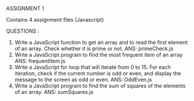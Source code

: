 ASSIGNMENT 1

Contains 4 assignment files (Javascript)

QUESTIONS :
1. Write a JavaScript function to get an array and to read the first element of an array. Check whether it is prime or not.
   ANS: primeCheck.js
2. Write a JavaScript program to find the most frequent item of an array
   ANS: frequentItem.js
4. Write a JavaScript for loop that will iterate from 0 to 15. For each iteration, check if the current number is odd or even, and display the message to the screen as odd or even.
   ANS: OddEven.js
6. Write a JavaScript program to find the sum of squares of the elements of an array.
   ANS: sumSquares.js
